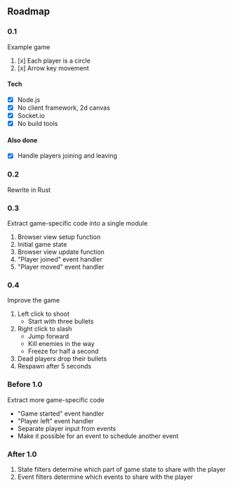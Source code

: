 ## Roadmap

### 0.1

Example game

1. [x] Each player is a circle
2. [x] Arrow key movement

#### Tech
- [x] Node.js
- [x] No client framework, 2d canvas
- [x] Socket.io
- [x] No build tools

#### Also done
- [x] Handle players joining and leaving

### 0.2

Rewrite in Rust

### 0.3

Extract game-specific code into a single module

1. Browser view setup function
2. Initial game state
3. Browser view update function
4. "Player joined" event handler
5. "Player moved" event handler

### 0.4

Improve the game

1. Left click to shoot
   - Start with three bullets
2. Right click to slash
   - Jump forward
   - Kill enemies in the way
   - Freeze for half a second
3. Dead players drop their bullets
4. Respawn after 5 seconds

### Before 1.0

Extract more game-specific code


- "Game started" event handler
- "Player left" event handler
- Separate player input from events
- Make it possible for an event
  to schedule another event

### After 1.0

1. State filters determine which part of game state
   to share with the player
2. Event filters determine which events
   to share with the player
